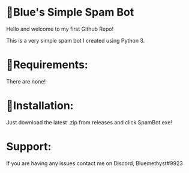 # 🤖Blue's Simple Spam Bot

Hello and welcome to my first Github Repo!

This is a very simple spam bot I created using Python 3.

# 📄Requirements:
There are none! 

# 💾Installation:

Just download the latest .zip from releases and click SpamBot.exe!

# Support:
If you are having any issues contact me on Discord, Bluemethyst#9923
